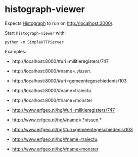# histograph-viewer

Expects [Histograph](https://github.com/erfgoed-en-locatie/histograph) to run on [http://localhost:3000/](http://localhost:3000/).

Start `histograph-viewer` with:

    python -m SimpleHTTPServer

Examples:

- http://localhost:8000/#uri=militieregisters/747
- http://localhost:8000/#name=.*vissen.*
- http://localhost:8000/#uri=gemeentegeschiedenis/103
- http://localhost:8000/#name=traiectu.
- http://localhost:8000/#name=monster

- http://www.erfgeo.nl/hg/#uri=militieregisters/747
- http://www.erfgeo.nl/hg/#name=.*vissen.*
- http://www.erfgeo.nl/hg/#uri=gemeentegeschiedenis/103
- http://www.erfgeo.nl/hg/#name=traiectu.
- http://www.erfgeo.nl/hg/#name=monster

